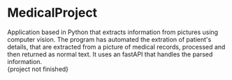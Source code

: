 # MedicalProject
Application based in Python that extracts information from pictures using computer vision.
The program has automated the extration of patient's details, that are extracted from a picture of medical records, processed and then returned as normal text.
It uses an fastAPI that handles the parsed information. <br>
{project not finished}
